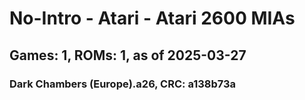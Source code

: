 # No-Intro - Atari - Atari 2600 MIAs
## Games: 1, ROMs: 1, as of 2025-03-27

### Dark Chambers (Europe).a26, CRC: a138b73a
